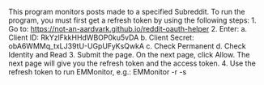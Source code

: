 This program monitors posts made to a specified Subreddit.  To run the program, you must first get a refresh token by using the following steps:
	1. Go to:  https://not-an-aardvark.github.io/reddit-oauth-helper
	2. Enter:
		a. Client ID:  RkYzlFkkHHdWBOP0ku5vDA
		b. Client Secret: obA6WMMq_txLJ39tU-UGpUFyKsQwkA
		c. Check Permanent
		d. Check Identity and Read
	3. Submit the page.  On the next page, click Allow.  The next page will give you the refresh token and the access token.
	4. Use the refresh token to run EMMonitor, e.g.:  EMMonitor -r <Refresh Token> -s <Subreddit>
